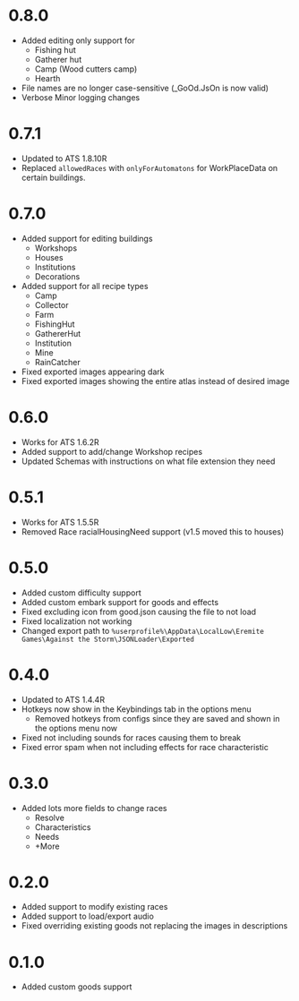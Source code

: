 # 0.8.0
- Added editing only support for
  - Fishing hut
  - Gatherer hut
  - Camp (Wood cutters camp)
  - Hearth
- File names are no longer case-sensitive (_GoOd.JsOn is now valid)
- Verbose Minor logging changes

# 0.7.1
- Updated to ATS 1.8.10R
- Replaced `allowedRaces` with `onlyForAutomatons` for WorkPlaceData on certain buildings. 

# 0.7.0
- Added support for editing buildings
  - Workshops
  - Houses
  - Institutions
  - Decorations
- Added support for all recipe types
  - Camp
  - Collector
  - Farm
  - FishingHut
  - GathererHut
  - Institution
  - Mine
  - RainCatcher
- Fixed exported images appearing dark
- Fixed exported images showing the entire atlas instead of desired image

# 0.6.0
- Works for ATS 1.6.2R
- Added support to add/change Workshop recipes
- Updated Schemas with instructions on what file extension they need

# 0.5.1
- Works for ATS 1.5.5R
- Removed Race racialHousingNeed support (v1.5 moved this to houses)

# 0.5.0
- Added custom difficulty support
- Added custom embark support for goods and effects
- Fixed excluding icon from good.json causing the file to not load
- Fixed localization not working
- Changed export path to `%userprofile%\AppData\LocalLow\Eremite Games\Against the Storm\JSONLoader\Exported`

# 0.4.0
- Updated to ATS 1.4.4R
- Hotkeys now show in the Keybindings tab in the options menu
  - Removed hotkeys from configs since they are saved and shown in the options menu now
- Fixed not including sounds for races causing them to break
- Fixed error spam when not including effects for race characteristic

# 0.3.0
- Added lots more fields to change races
  - Resolve
  - Characteristics
  - Needs
  - +More

# 0.2.0
- Added support to modify existing races
- Added support to load/export audio
- Fixed overriding existing goods not replacing the images in descriptions

# 0.1.0
- Added custom goods support